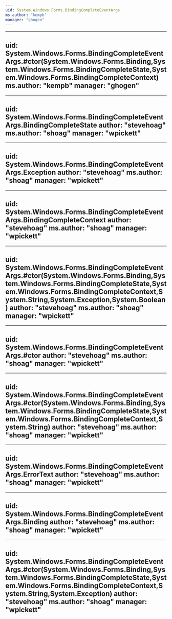 ```yaml
---
uid: System.Windows.Forms.BindingCompleteEventArgs
ms.author: "kempb"
manager: "ghogen"
---
```


---
uid: System.Windows.Forms.BindingCompleteEventArgs.#ctor(System.Windows.Forms.Binding,System.Windows.Forms.BindingCompleteState,System.Windows.Forms.BindingCompleteContext)
ms.author: "kempb"
manager: "ghogen"
---

---
uid: System.Windows.Forms.BindingCompleteEventArgs.BindingCompleteState
author: "stevehoag"
ms.author: "shoag"
manager: "wpickett"
---

---
uid: System.Windows.Forms.BindingCompleteEventArgs.Exception
author: "stevehoag"
ms.author: "shoag"
manager: "wpickett"
---

---
uid: System.Windows.Forms.BindingCompleteEventArgs.BindingCompleteContext
author: "stevehoag"
ms.author: "shoag"
manager: "wpickett"
---

---
uid: System.Windows.Forms.BindingCompleteEventArgs.#ctor(System.Windows.Forms.Binding,System.Windows.Forms.BindingCompleteState,System.Windows.Forms.BindingCompleteContext,System.String,System.Exception,System.Boolean)
author: "stevehoag"
ms.author: "shoag"
manager: "wpickett"
---

---
uid: System.Windows.Forms.BindingCompleteEventArgs.#ctor
author: "stevehoag"
ms.author: "shoag"
manager: "wpickett"
---

---
uid: System.Windows.Forms.BindingCompleteEventArgs.#ctor(System.Windows.Forms.Binding,System.Windows.Forms.BindingCompleteState,System.Windows.Forms.BindingCompleteContext,System.String)
author: "stevehoag"
ms.author: "shoag"
manager: "wpickett"
---

---
uid: System.Windows.Forms.BindingCompleteEventArgs.ErrorText
author: "stevehoag"
ms.author: "shoag"
manager: "wpickett"
---

---
uid: System.Windows.Forms.BindingCompleteEventArgs.Binding
author: "stevehoag"
ms.author: "shoag"
manager: "wpickett"
---

---
uid: System.Windows.Forms.BindingCompleteEventArgs.#ctor(System.Windows.Forms.Binding,System.Windows.Forms.BindingCompleteState,System.Windows.Forms.BindingCompleteContext,System.String,System.Exception)
author: "stevehoag"
ms.author: "shoag"
manager: "wpickett"
---
